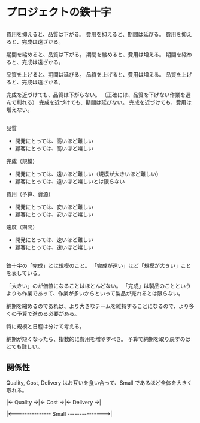 # プロジェクトの鉄十字

##

費用を抑えると、品質は下がる。
費用を抑えると、期間は延びる。
費用を抑えると、完成は遠ざかる。

期間を縮めると、品質は下がる。
期間を縮めると、費用は増える。
期間を縮めると、完成は遠ざかる。

品質を上げると、期間は延びる。
品質を上げると、費用は増える。
品質を上げると、完成は遠ざかる。

完成を近づけても、品質は下がらない。
（正確には、品質を下げない作業を選んで削れる）
完成を近づけても、期間は延びない。
完成を近づけても、費用は増えない。

##

品質

- 開発にとっては、高いほど難しい
- 顧客にとっては、高いほど嬉しい

完成（規模）

- 開発にとっては、遠いほど難しい（規模が大きいほど難しい）
- 顧客にとっては、遠いほど嬉しいとは限らない

費用（予算、資源）

- 開発にとっては、安いほど難しい
- 顧客にとっては、安いほど嬉しい

速度（期間）

- 開発にとっては、速いほど難しい
- 顧客にとっては、速いほど嬉しい

##

鉄十字の「完成」とは規模のこと。
「完成が遠い」ほど「規模が大きい」ことを表している。

「大きい」のが価値になることはほとんどない。
「完成」は製品のことというよりも作業であって、作業が多いからといって製品が売れるとは限らない。

納期を縮めるのであれば、より大きなチームを維持することになるので、より多くの予算で進める必要がある。

特に規模と日程は分けて考える。

納期が短くなったら、指数的に費用を増やすべき。
予算で納期を取り戻すのはとても難しい。

## 関係性

Quality, Cost, Delivery はお互いを食い合って、Small であるほど全体を大きく取れる。

|<- Quality ->|<- Cost ->|<- Delivery ->|

|<--------------- Small --------------->|
